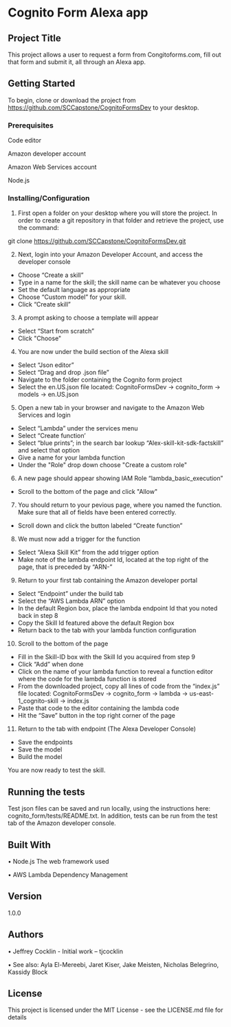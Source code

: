 # Cognito Form Alexa app


## Project Title

This project allows a user to request a form from Congitoforms.com, fill out that form and submit it, all through an Alexa app.

## Getting Started
To begin, clone or download the project from https://github.com/SCCapstone/CognitoFormsDev to your desktop.

### Prerequisites

Code editor

Amazon developer account

Amazon Web Services account

Node.js

### Installing/Configuration

1) First open a folder on your desktop where you will store the project. In order to create a git repository in that folder and retrieve the project, use the command:

git clone https://github.com/SCCapstone/CognitoFormsDev.git

2) Next, login into your Amazon Developer Account, and access the developer console
- Choose “Create a skill”
- Type in a name for the skill; the skill name can be whatever you choose
- Set the default language as appropriate
- Choose “Custom model” for your skill.
- Click “Create skill”

3) A prompt asking to choose a template will appear
- Select “Start from scratch”
- Click "Choose"

4) You are now under the build section of the Alexa skill
- Select “Json editor”
- Select “Drag and drop .json file”
- Navigate to the folder containing the Cognito form project
- Select the en.US.json file located: CognitoFormsDev -> cognito_form -> models -> en.US.json


5) Open a new tab in your browser and navigate to the Amazon Web Services and login
- Select “Lambda” under the services menu
- Select “Create function’
- Select “blue prints”; in the search bar lookup “Alex-skill-kit-sdk-factskill” and select that option
- Give a name for your lambda function
- Under the "Role" drop down choose "Create a custom role"

6) A new page should appear showing IAM Role “lambda_basic_execution”
- Scroll to the bottom of the page and click "Allow" 

7) You should return to your pevious page, where you named the function. Make sure that all of fields have been entered correctly.
- Scroll down and click the button labeled “Create function”

8) We must now add a trigger for the function
- Select “Alexa Skill Kit” from the add trigger option
- Make note of the lambda endpoint Id, located at the top right of the page, that is preceded by “ARN-”

9) Return to your first tab containing the Amazon developer portal
- Select “Endpoint” under the build tab
- Select the “AWS Lambda ARN” option
- In the default Region box, place the lambda endpoint Id that you noted back in step 8
- Copy the Skill Id featured above the default Region box
- Return back to the tab with your lambda function configuration


10) Scroll to the bottom of the page 
- Fill in the Skill-ID box with the Skill Id you acquired from step 9
- Click “Add” when done
- Click on the name of your lambda function to reveal a function editor where the code for the lambda function is stored
- From the downloaded project, copy all lines of code from the  “index.js” file located: CognitoFormsDev -> cognito_form -> lambda -> us-east-1_cognito-skill -> index.js
- Paste that code to the editor containing the lambda code
- Hit the “Save” button in the top right corner of the page


11) Return to the tab with endpoint (The Alexa Developer Console)
- Save the endpoints
- Save the model
- Build the model

You are now ready to test the skill.

## Running the tests

Test json files can be saved and run locally, using the instructions here: cognito_form/tests/README.txt.
In addition, tests can be run from the test tab of the Amazon developer console.

## Built With

•	Node.js The web framework used

•	AWS Lambda Dependency Management

## Version

1.0.0

## Authors

•	Jeffrey Cocklin - Initial work – tjcocklin

•	See also:  Ayla El-Mereebi, Jaret Kiser, Jake Meisten, Nicholas Belegrino, Kassidy Block

## License

This project is licensed under the MIT License - see the LICENSE.md file for details
